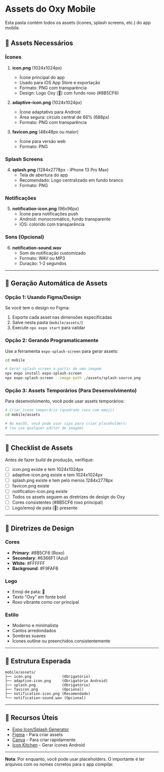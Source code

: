 # Assets do Oxy Mobile

Esta pasta contém todos os assets (ícones, splash screens, etc.) do app mobile.

## 🎨 Assets Necessários

### Ícones

1. **icon.png** (1024x1024px)
   - Ícone principal do app
   - Usado para iOS App Store e exportação
   - Formato: PNG com transparência
   - Design: Logo Oxy (🏥) com fundo roxo (#8B5CF6)

2. **adaptive-icon.png** (1024x1024px)
   - Ícone adaptativo para Android
   - Área segura: círculo central de 66% (688px)
   - Formato: PNG com transparência

3. **favicon.png** (48x48px ou maior)
   - Ícone para versão web
   - Formato: PNG

### Splash Screens

4. **splash.png** (1284x2778px - iPhone 13 Pro Max)
   - Tela de abertura do app
   - Recomendado: Logo centralizado em fundo branco
   - Formato: PNG

### Notificações

5. **notification-icon.png** (96x96px)
   - Ícone para notificações push
   - Android: monocromático, fundo transparente
   - iOS: colorido com transparência

### Sons (Opcional)

6. **notification-sound.wav**
   - Som de notificação customizado
   - Formato: WAV ou MP3
   - Duração: 1-2 segundos

---

## 🚀 Geração Automática de Assets

### Opção 1: Usando Figma/Design

Se você tem o design no Figma:

1. Exporte cada asset nas dimensões especificadas
2. Salve nesta pasta (`mobile/assets/`)
3. Execute `npx expo start` para validar

### Opção 2: Gerando Programaticamente

Use a ferramenta `expo-splash-screen` para gerar assets:

```bash
cd mobile

# Gerar splash screen a partir de uma imagem
npx expo install expo-splash-screen
npx expo-splash-screen --image-path ./assets/splash-source.png
```

### Opção 3: Assets Temporários (Para Desenvolvimento)

Para desenvolvimento, você pode usar assets temporários:

```bash
# Criar ícone temporário (quadrado roxo com emoji)
cd mobile/assets

# No macOS, você pode usar sips para criar placeholders:
# (ou use qualquer editor de imagem)
```

---

## 📝 Checklist de Assets

Antes de fazer build de produção, verifique:

- [ ] icon.png existe e tem 1024x1024px
- [ ] adaptive-icon.png existe e tem 1024x1024px
- [ ] splash.png existe e tem pelo menos 1284x2778px
- [ ] favicon.png existe
- [ ] notification-icon.png existe
- [ ] Todos os assets seguem as diretrizes de design do Oxy
- [ ] Cores consistentes (#8B5CF6 roxo principal)
- [ ] Logo/emoji de pata (🏥) presente

---

## 🎨 Diretrizes de Design

### Cores

- **Primary**: #8B5CF6 (Roxo)
- **Secondary**: #6366F1 (Azul)
- **White**: #FFFFFF
- **Background**: #F9FAFB

### Logo

- Emoji de pata: 🏥
- Texto "Oxy" em fonte bold
- Roxo vibrante como cor principal

### Estilo

- Moderno e minimalista
- Cantos arredondados
- Sombras suaves
- Ícones outline ou preenchidos consistentemente

---

## 📂 Estrutura Esperada

```
mobile/assets/
├── icon.png              (Obrigatório)
├── adaptive-icon.png     (Obrigatório Android)
├── splash.png            (Obrigatório)
├── favicon.png           (Opcional)
├── notification-icon.png (Recomendado)
└── notification-sound.wav (Opcional)
```

---

## 🔗 Recursos Úteis

- [Expo Icon/Splash Generator](https://docs.expo.dev/guides/app-icons/)
- [Figma](https://figma.com) - Para criar assets
- [Canva](https://canva.com) - Para criar rapidamente
- [Icon Kitchen](https://icon.kitchen/) - Gerar ícones Android

---

**Nota**: Por enquanto, você pode usar placeholders. O importante é ter arquivos com os nomes corretos para o app compilar.
